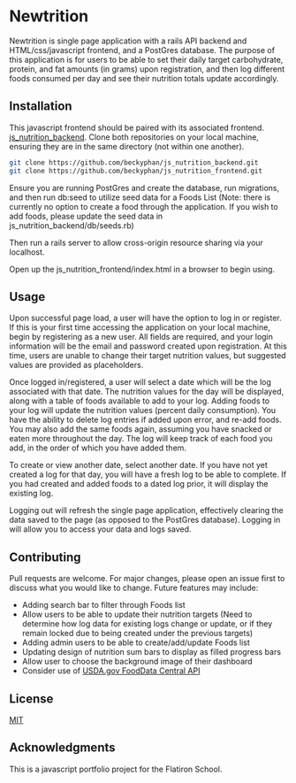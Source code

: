 # Newtrition

Newtrition is single page application with a rails API backend and HTML/css/javascript frontend, and a PostGres database.
The purpose of this application is for users to be able to set their daily target carbohydrate, protein, and fat amounts (in grams) upon registration, and then log different foods consumed per day and see their nutrition totals update accordingly.

## Installation

This javascript frontend should be paired with its associated frontend. [js_nutrition_backend](https://github.com/beckyphan/js_nutrition_frontend).
Clone both repositories on your local machine, ensuring they are in the same directory (not within one another).

```bash
git clone https://github.com/beckyphan/js_nutrition_backend.git
git clone https://github.com/beckyphan/js_nutrition_frontend.git
```

Ensure you are running PostGres and create the database, run migrations, and then run db:seed to utilize seed data for a Foods List (Note: there is currently no option to create a food through the application. If you wish to add foods, please update the seed data in js_nutrition_backend/db/seeds.rb)

Then run a rails server to allow cross-origin resource sharing via your localhost.

Open up the js_nutrition_frontend/index.html in a browser to begin using.

## Usage

Upon successful page load, a user will have the option to log in or register. If this is your first time accessing the application on your local machine, begin by registering as a new user. All fields are required, and your login information will be the email and password created upon registration. At this time, users are unable to change their target nutrition values, but suggested values are provided as placeholders.

Once logged in/registered, a user will select a date which will be the log associated with that date. The nutrition values for the day will be displayed, along with a table of foods available to add to your log. Adding foods to your log will update the nutrition values (percent daily consumption). You have the ability to delete log entries if added upon error, and re-add foods. You may also add the same foods again, assuming you have snacked or eaten more throughout the day. The log will keep track of each food you add, in the order of which you have added them.

To create or view another date, select another date. If you have not yet created a log for that day, you will have a fresh log to be able to complete. If you had created and added foods to a dated log prior, it will display the existing log.

Logging out will refresh the single page application, effectively clearing the data saved to the page (as opposed to the PostGres database). Logging in will allow you to access your data and logs saved.

## Contributing
Pull requests are welcome. For major changes, please open an issue first to discuss what you would like to change.
Future features may include:
- Adding search bar to filter through Foods list
- Allow users to be able to update their nutrition targets (Need to determine how log data for existing logs change or update, or if they remain locked due to being created under the previous targets)
- Adding admin users to be able to create/add/update Foods list
- Updating design of nutrition sum bars to display as filled progress bars
- Allow user to choose the background image of their dashboard
- Consider use of [USDA.gov FoodData Central API](https://fdc.nal.usda.gov/api-guide.html)

## License
[MIT](https://choosealicense.com/licenses/mit/)

## Acknowledgments
This is a javascript portfolio project for the Flatiron School.

